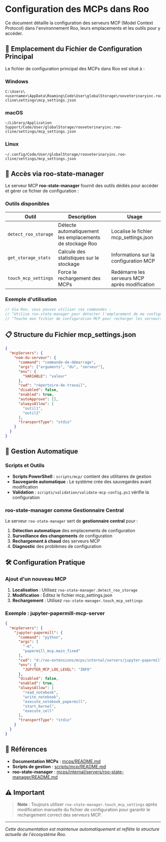 # Configuration des MCPs dans Roo

Ce document détaille la configuration des serveurs MCP (Model Context Protocol) dans l'environnement Roo, leurs emplacements et les outils pour y accéder.

## 📍 Emplacement du Fichier de Configuration Principal

Le fichier de configuration principal des MCPs dans Roo est situé à :

### Windows
```
C:\Users\<username>\AppData\Roaming\Code\User\globalStorage\rooveterinaryinc.roo-cline\settings\mcp_settings.json
```

### macOS
```
~/Library/Application Support/Code/User/globalStorage/rooveterinaryinc.roo-cline/settings/mcp_settings.json
```

### Linux
```
~/.config/Code/User/globalStorage/rooveterinaryinc.roo-cline/settings/mcp_settings.json
```

## 🔧 Accès via roo-state-manager

Le serveur MCP **roo-state-manager** fournit des outils dédiés pour accéder et gérer ce fichier de configuration :

### Outils disponibles

| Outil | Description | Usage |
|-------|-------------|--------|
| `detect_roo_storage` | Détecte automatiquement les emplacements de stockage Roo | Localise le fichier mcp_settings.json |
| `get_storage_stats` | Calcule des statistiques sur le stockage | Informations sur la configuration MCP |
| `touch_mcp_settings` | Force le rechargement des MCPs | Redémarre les serveurs MCP après modification |

### Exemple d'utilisation

```javascript
// Via Roo, vous pouvez utiliser ces commandes :
// "Utilise roo-state-manager pour détecter l'emplacement de ma configuration MCP"
// "Touche mon fichier de configuration MCP pour recharger les serveurs"
```

## 📋 Structure du Fichier mcp_settings.json

```json
{
  "mcpServers": {
    "nom-du-serveur": {
      "command": "commande-de-démarrage",
      "args": ["arguments", "du", "serveur"],
      "env": {
        "VARIABLE": "valeur"
      },
      "cwd": "répertoire-de-travail",
      "disabled": false,
      "enabled": true,
      "autoApprove": [],
      "alwaysAllow": [
        "outil1",
        "outil2"
      ],
      "transportType": "stdio"
    }
  }
}
```

## 🚀 Gestion Automatique

### Scripts et Outils

- **Scripts PowerShell** : `scripts/mcp/` contient des utilitaires de gestion
- **Sauvegarde automatique** : Le système crée des sauvegardes avant modification
- **Validation** : `scripts/validation/validate-mcp-config.ps1` vérifie la configuration

### roo-state-manager comme Gestionnaire Central

Le serveur `roo-state-manager` sert de **gestionnaire central** pour :

1. **Détection automatique** des emplacements de configuration
2. **Surveillance des changements** de configuration
3. **Rechargement à chaud** des serveurs MCP
4. **Diagnostic** des problèmes de configuration

## 🛠️ Configuration Pratique

### Ajout d'un nouveau MCP

1. **Localisation** : Utilisez `roo-state-manager.detect_roo_storage`
2. **Modification** : Éditez le fichier mcp_settings.json
3. **Rechargement** : Utilisez `roo-state-manager.touch_mcp_settings`

### Exemple : jupyter-papermill-mcp-server

```json
{
  "mcpServers": {
    "jupyter-papermill": {
      "command": "python",
      "args": [
        "-m", 
        "papermill_mcp.main_fixed"
      ],
      "cwd": "d:/roo-extensions/mcps/internal/servers/jupyter-papermill-mcp-server",
      "env": {
        "JUPYTER_MCP_LOG_LEVEL": "INFO"
      },
      "disabled": false,
      "enabled": true,
      "alwaysAllow": [
        "read_notebook",
        "write_notebook", 
        "execute_notebook_papermill",
        "start_kernel",
        "execute_cell"
      ],
      "transportType": "stdio"
    }
  }
}
```

## 📖 Références

- **Documentation MCPs** : [mcps/README.md](../mcps/README.md)
- **Scripts de gestion** : [scripts/mcp/README.md](../scripts/mcp/README.md)
- **roo-state-manager** : [mcps/internal/servers/roo-state-manager/README.md](../mcps/internal/servers/roo-state-manager/README.md)

## ⚠️ Important

> **Note** : Toujours utiliser `roo-state-manager.touch_mcp_settings` après modification manuelle du fichier de configuration pour garantir le rechargement correct des serveurs MCP.

---

*Cette documentation est maintenue automatiquement et reflète la structure actuelle de l'écosystème Roo.*
